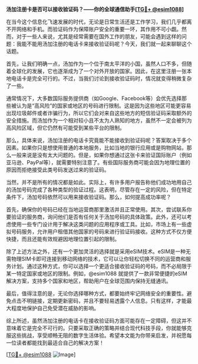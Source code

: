 **汤加注册卡是否可以接收验证码？——你的全球通信助手[[TG💪+ @esim1088](https://t.me/s/esim1088)]**

在当今这个信息化飞速发展的时代，无论是日常生活还是工作学习，我们几乎都离不开网络和手机。而验证码作为保障账户安全的重要一环，其作用不可小觑。然而，对于一些人来说，尤其是经常需要在国外工作的朋友，可能会遇到这样的问题：我能不能用汤加注册的电话卡来接收验证码呢？今天，我们就一起来聊聊这个话题。

首先，让我们明确一点，汤加作为一个位于南太平洋的小国，虽然人口不多，但随着全球化的发展，它也逐渐成为了一个对外开放的国家。因此，在这里注册一张本地电话卡是完全可行的。不过，当我们讨论到接收验证码时，情况就变得稍微复杂了一些。

通常情况下，大多数国际服务提供商（如Google、Facebook等）会优先选择那些被认为是“高风险”的国家或地区的号码进行限制。这是因为这些地区可能更容易出现垃圾邮件或者诈骗行为，所以它们会对来自这些地方的短信验证码采取额外的安全措施。而汤加作为一个相对较小且不太为人熟知的地方，虽然不一定会被列为高风险区域，但它仍然有可能受到某些平台的限制。

那么，具体来说，汤加注册的电话卡究竟能不能接收到验证码呢？答案取决于多个因素。如果你只是想使用普通的本地服务，比如当地的银行应用或是购物网站，那么一般来说是没有太大问题的。但是，如果你想通过这张卡来验证国际账户（例如亚马逊、PayPal等），就需要特别注意了。有些国际服务商可能会因为地理位置的原因而拒绝接受此类号码发送过来的验证码。

当然，并不是所有的情况都是如此。实际上，有许多用户报告称他们成功地用自己的汤加号码完成了各种类型的验证过程。这表明，尽管存在一定的风险，但在特定条件下，汤加号码依然可以用来接收验证码。那么，如何提高成功率呢？

首先，确保你的号码已经在当地运营商那里激活并且正常使用。其次，尝试联系你要验证的服务商，询问他们是否有任何关于汤加号码的具体政策。此外，还可以考虑使用一些专门设计用于解决这类问题的应用程序或工具。比如，市场上有一些虚拟号码服务，允许用户租借其他国家的号码来进行验证码接收。这种方式不仅方便快捷，而且还能有效规避因地理位置引起的限制。

除了上述方法之外，还有一个更加灵活的选择就是采用eSIM技术。eSIM是一种无需物理SIM卡即可连接到移动网络的技术，它可以让你轻松切换不同的运营商和服务计划。通过这种方式，你可以选择一个更适合接收验证码的号码，而不必局限于某一特定国家或地区的限制。例如，@esim1088 就提供了一款非常便捷的eSIM解决方案，支持多个国家和地区，帮助用户在全球范围内保持无缝通讯。

最后，值得注意的是，无论你选择哪种方式，都要始终牢记网络安全的重要性。避免点击不明链接，定期更新密码，并且不要轻易透露个人信息。只有这样，才能最大程度地保护自己免受潜在威胁的影响。

综上所述，虽然汤加注册的电话卡在接收验证码方面可能存在一定障碍，但这并不意味着它是完全不可行的。只要采取正确的策略并结合现代科技手段，你就能够克服这些挑战，享受顺畅无阻的数字生活体验。希望本文能为你带来启发，并祝愿每一位读者都能找到最适合自己的解决方案！

[[TG💪+ @esim1088](https://t.me/s/esim1088) ![Image](https://i.postimg.cc/4NQfJmqS/Snipaste-2025-05-13-00-14-12.png)]